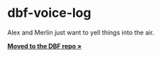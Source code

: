 # dbf-voice-log
Alex and Merlin just want to yell things into the air.

[**Moved to the DBF repo »**](https://github.com/merlinmann/Do-By-Friday/blob/main/voice-log/voice-log-spec.md)

